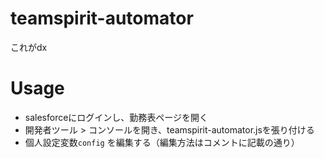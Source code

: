 # teamspirit-automator
これがdx

# Usage
- salesforceにログインし、勤務表ページを開く
- 開発者ツール > コンソールを開き、teamspirit-automator.jsを張り付ける
- 個人設定変数`config` を編集する（編集方法はコメントに記載の通り）

